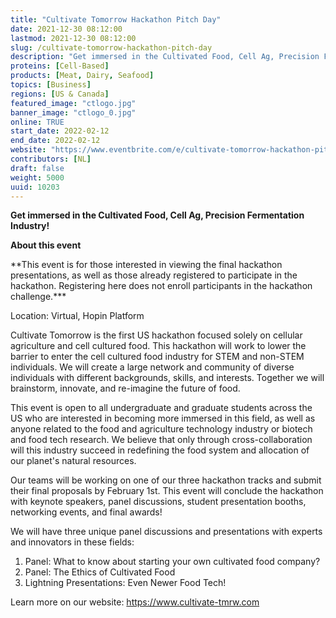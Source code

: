 ```yaml
---
title: "Cultivate Tomorrow Hackathon Pitch Day"
date: 2021-12-30 08:12:00
lastmod: 2021-12-30 08:12:00
slug: /cultivate-tomorrow-hackathon-pitch-day
description: "Get immersed in the Cultivated Food, Cell Ag, Precision Fermentation Industry!About this event**This event is for those interested in viewing the final hackathon presentations, as well as those already registered to participate in the hackathon. Registering here does not enroll participants in the hackathon challenge.***Location: Virtual, Hopin Platform"
proteins: [Cell-Based]
products: [Meat, Dairy, Seafood]
topics: [Business]
regions: [US & Canada]
featured_image: "ctlogo.jpg"
banner_image: "ctlogo_0.jpg"
online: TRUE
start_date: 2022-02-12
end_date: 2022-02-12
website: "https://www.eventbrite.com/e/cultivate-tomorrow-hackathon-pitch-day-virtual-tickets-219988510557"
contributors: [NL]
draft: false
weight: 5000
uuid: 10203
---
```

<p><strong>Get immersed in the Cultivated Food, Cell Ag, Precision Fermentation Industry!</strong></p>
<p><strong>About this event</strong></p>
<p>**This event is for those interested in viewing the final hackathon presentations, as well as those already registered to participate in the hackathon. Registering here does not enroll participants in the hackathon challenge.***</p>
<p>Location: Virtual, Hopin Platform</p>
<p>Cultivate Tomorrow is the first US hackathon focused solely on cellular agriculture and cell cultured food. This hackathon will work to lower the barrier to enter the cell cultured food industry for STEM and non-STEM individuals. We will create a large network and community of diverse individuals with different backgrounds, skills, and interests. Together we will brainstorm, innovate, and re-imagine the future of food.</p>
<p>This event is open to all undergraduate and graduate students across the US who are interested in becoming more immersed in this field, as well as anyone related to the food and agriculture technology industry or biotech and food tech research. We believe that only through cross-collaboration will this industry succeed in redefining the food system and allocation of our planet's natural resources.</p>
<p>Our teams will be working on one of our three hackathon tracks and submit their final proposals by February 1st. This event will conclude the hackathon with keynote speakers, panel discussions, student presentation booths, networking events, and final awards!</p>
<p>We will have three unique panel discussions and presentations with experts and innovators in these fields:</p>
<ol>
<li>Panel: What to know about starting your own cultivated food company?</li>
<li>Panel: The Ethics of Cultivated Food</li>
<li>Lightning Presentations: Even Newer Food Tech!</li>
</ol>
<p>Learn more on our website: <a href="https://www.cultivate-tmrw.com">https://www.cultivate-tmrw.com</a></p>
